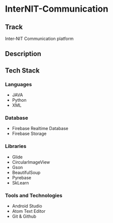 # InterNIT-Communication

## Track
Inter-NIT Communication platform

## Description


## Tech Stack

### Languages
- JAVA
- Python
- XML

### Database
- Firebase Realtime Database
- Firebase Storage

### Libraries
- Glide
- CircularImageView
- Gson
- BeautifulSoup
- Pyrebase
- SkLearn

### Tools and Technologies
- Android Studio
- Atom Text Editor
- Git & Github

